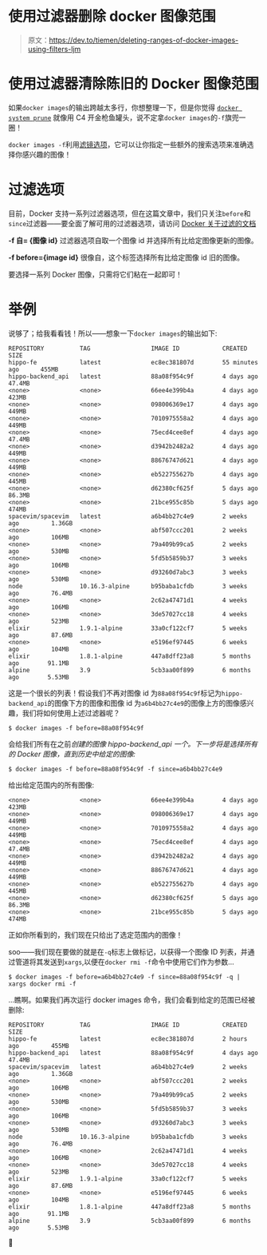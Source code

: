 # 使用过滤器删除 docker 图像范围

> 原文：<https://dev.to/tiemen/deleting-ranges-of-docker-images-using-filters-ljm>

# 使用过滤器清除陈旧的 Docker 图像范围

如果`docker images`的输出跨越太多行，你想整理一下，但是你觉得 [`docker system prune`](https://docs.docker.com/engine/reference/commandline/system_prune/) 就像用 C4 开金枪鱼罐头，说不定拿`docker images`的`-f`旗兜一圈！

`docker images -f`利用[滤镜选项](https://docs.docker.com/engine/reference/commandliimg/#filtering)，它可以让你指定一些额外的搜索选项来准确选择你感兴趣的图像！

# 过滤选项

目前，Docker 支持一系列过滤器选项，但在这篇文章中，我们只关注`before`和`since`过滤器——要全面了解可用的过滤器选项，请访问 [Docker 关于过滤的文档](https://docs.docker.com/engine/reference/commandliimg/#filtering)

**-f 自= {图像 id}**
过滤器选项自取一个图像 id 并选择所有比给定图像更新的图像。

**-f before={image id}**
很像自，这个标签选择所有比给定图像 id 旧的图像。

要选择一系列 Docker 图像，只需将它们粘在一起即可！

# 举例

说够了；给我看看钱！所以——想象一下`docker images`的输出如下:

```
REPOSITORY          TAG                 IMAGE ID            CREATED             SIZE
hippo-fe            latest              ec8ec381807d        55 minutes ago      455MB
hippo-backend_api   latest              88a08f954c9f        4 days ago          47.4MB
<none>              <none>              66ee4e399b4a        4 days ago          423MB
<none>              <none>              098006369e17        4 days ago          449MB
<none>              <none>              7010975558a2        4 days ago          449MB
<none>              <none>              75ecd4cee8ef        4 days ago          47.4MB
<none>              <none>              d3942b2482a2        4 days ago          449MB
<none>              <none>              88676747d621        4 days ago          449MB
<none>              <none>              eb522755627b        4 days ago          445MB
<none>              <none>              d62380cf625f        5 days ago          86.3MB
<none>              <none>              21bce955c85b        5 days ago          474MB
spacevim/spacevim   latest              a6b4bb27c4e9        2 weeks ago         1.36GB
<none>              <none>              abf507ccc201        2 weeks ago         106MB
<none>              <none>              79a409b99ca5        2 weeks ago         530MB
<none>              <none>              5fd5b5859b37        3 weeks ago         106MB
<none>              <none>              d93260d7abc3        3 weeks ago         530MB
node                10.16.3-alpine      b95baba1cfdb        3 weeks ago         76.4MB
<none>              <none>              2c62a47471d1        4 weeks ago         106MB
<none>              <none>              3de57027cc18        4 weeks ago         523MB
elixir              1.9.1-alpine        33a0cf122cf7        5 weeks ago         87.6MB
<none>              <none>              e5196ef97445        6 weeks ago         104MB
elixir              1.8.1-alpine        447a8dff23a8        5 months ago        91.1MB
alpine              3.9                 5cb3aa00f899        6 months ago        5.53MB 
```

这是一个很长的列表！假设我们不再对图像 id 为`88a08f954c9f`标记为`hippo-backend_api`的图像下方的图像和图像 id 为`a6b4bb27c4e9`的图像上方的图像感兴趣，我们将如何使用上述过滤器呢？

```
$ docker images -f before=88a08f954c9f 
```

会给我们所有在之前*创建的图像 *hippo-backend_api* 一个。下一步将是选择所有的 Docker 图像，直到历史中给定的图像:* 

```
$ docker images -f before=88a08f954c9f -f since=a6b4bb27c4e9 
```

给出给定范围内的所有图像:

```
<none>              <none>              66ee4e399b4a        4 days ago          423MB
<none>              <none>              098006369e17        4 days ago          449MB
<none>              <none>              7010975558a2        4 days ago          449MB
<none>              <none>              75ecd4cee8ef        4 days ago          47.4MB
<none>              <none>              d3942b2482a2        4 days ago          449MB
<none>              <none>              88676747d621        4 days ago          449MB
<none>              <none>              eb522755627b        4 days ago          445MB
<none>              <none>              d62380cf625f        5 days ago          86.3MB
<none>              <none>              21bce955c85b        5 days ago          474MB 
```

正如你所看到的，我们现在只给出了选定范围内的图像！

soo——我们现在要做的就是在`-q`标志上做标记，以获得一个图像 ID 列表，并通过管道将其发送到`xargs`,以便在`docker rmi -f`命令中使用它们作为参数...

```
$ docker images -f before=a6b4bb27c4e9 -f since=88a08f954c9f -q | xargs docker rmi -f 
```

...瞧啊。如果我们再次运行 docker images 命令，我们会看到给定的范围已经被删除:

```
REPOSITORY          TAG                 IMAGE ID            CREATED             SIZE
hippo-fe            latest              ec8ec381807d        2 hours ago         455MB
hippo-backend_api   latest              88a08f954c9f        4 days ago          47.4MB
spacevim/spacevim   latest              a6b4bb27c4e9        2 weeks ago         1.36GB
<none>              <none>              abf507ccc201        2 weeks ago         106MB
<none>              <none>              79a409b99ca5        2 weeks ago         530MB
<none>              <none>              5fd5b5859b37        3 weeks ago         106MB
<none>              <none>              d93260d7abc3        3 weeks ago         530MB
node                10.16.3-alpine      b95baba1cfdb        3 weeks ago         76.4MB
<none>              <none>              2c62a47471d1        4 weeks ago         106MB
<none>              <none>              3de57027cc18        4 weeks ago         523MB
elixir              1.9.1-alpine        33a0cf122cf7        5 weeks ago         87.6MB
<none>              <none>              e5196ef97445        6 weeks ago         104MB
elixir              1.8.1-alpine        447a8dff23a8        5 months ago        91.1MB
alpine              3.9                 5cb3aa00f899        6 months ago        5.53MB 
```

🙌